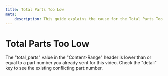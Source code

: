 ```yaml
---
title: Total Parts Too Low
meta: 
    description: This guide explains the cause for the Total Parts Too Low error.
---
```


# Total Parts Too Low

The "total_parts" value in the "Content-Range" header is lower than or equal to a part number you already sent for this video. Check the "detail" key to see the existing conflicting part number.
